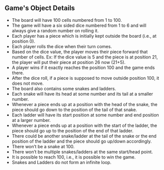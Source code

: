 <h2>Game's Object Details</h2>
<ul>
<li>The board will have 100 cells numbered from 1 to 100.</li>
<li>The game will have a six sided dice numbered from 1 to 6 and will always give a random number on rolling it.</li>
<li>Each player has a piece which is initially kept outside the board (i.e., at position 0).</li>
<li>Each player rolls the dice when their turn comes.</li>
<li>Based on the dice value, the player moves their piece forward that number of cells. Ex: If the dice value is 5 and the piece is at position 21, the player will put their piece at position 26 now (21+5).</li>
<li>A player wins if it exactly reaches the position 100 and the game ends there.</li>
<li>After the dice roll, if a piece is supposed to move outside position 100, it does not move.</li>
<li>The board also contains some snakes and ladders.</li>
<li>Each snake will have its head at some number and its tail at a smaller number.</li>
<li>Whenever a piece ends up at a position with the head of the snake, the piece should go down to the position of the tail of that snake.</li>
<li>Each ladder will have its start position at some number and end position at a larger number.</li>
<li>Whenever a piece ends up at a position with the start of the ladder, the piece should go up to the position of the end of that ladder.</li>
<li>There could be another snake/ladder at the tail of the snake or the end position of the ladder and the piece should go up/down accordingly.</li>
<li>There won’t be a snake at 100.</li>
<li>There won’t be multiple snakes/ladders at the same start/head point.</li>
<li>It is possible to reach 100, i.e., it is possible to win the game.</li>
<li>Snakes and Ladders do not form an infinite loop.</li>
</ul>
